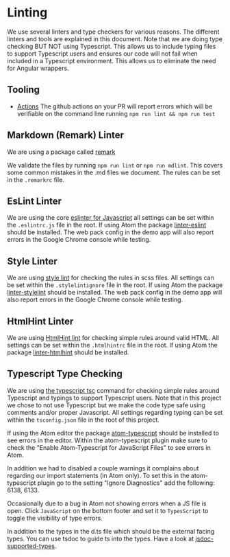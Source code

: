 # Linting

We use several linters and type checkers for various reasons. The different linters and tools are explained in this document. Note that we are doing type checking BUT NOT using Typescript. This allows us to include typing files to support Typescript users and ensures our code will not fail when included in a Typescript environment. This allows us to eliminate the need for Angular wrappers.

## Tooling

- [Actions](https://github.com/infor-design/enterprise-wc/actions) The github actions on your PR will report errors which will be verifiable on the command line running `npm run lint && npm run test`

## Markdown (Remark) Linter

We are using a package called [remark](https://github.com/remarkjs/remark/tree/main/packages/remark-cli)

We validate the files by running `npm run lint` or `npm run mdlint`. This covers some common mistakes in the .md files we document. The rules can be set in the `.remarkrc` file.

## EsLint Linter

We are using the core [eslinter for Javascript](https://eslint.org/) all settings can be set within the `.eslintrc.js` file in the root. If using Atom the package [linter-eslint](https://atom.io/packages/linter-eslint) should be installed. The web pack config in the demo app will also report errors in the Google Chrome console while testing.

## Style Linter

We are using [style lint](https://github.com/stylelint/stylelint) for checking the rules in scss files. All settings can be set within the `.stylelintignore` file in the root. If using Atom the package [linter-stylelint](https://atom.io/packages/linter-stylelint) should be installed. The web pack config in the demo app will also report errors in the Google Chrome console while testing.

## HtmlHint Linter

We are using [HtmlHint lint](https://github.com/htmlhint/HTMLHint) for checking simple rules around valid HTML. All settings can be set within the `.htmlhintrc` file in the root. If using Atom the package [linter-htmlhint](https://atom.io/packages/linter-htmlhint) should be installed.

## Typescript Type Checking

We are using [the typescript tsc](https://www.typescriptlang.org/docs/handbook/compiler-options.html) command for checking simple rules around Typescript and typings to support Typescript users. Note that in this project we chose to not use Typescript but we make the code type safe using comments and/or proper Javascript. All settings regarding typing can be set within the `tsconfig.json` file in the root of this project.

If using the Atom editor the package [atom-typescript](https://atom.io/packages/atom-typescript) should be installed to see errors in the editor. Within the atom-typescript plugin make sure to check the "Enable Atom-Typescript for JavaScript Files" to see errors in Atom.

In addition we had to disabled a couple warnings it complains about regarding our import statements (in Atom only). To set this in the atom-typescript plugin go to the setting  "Ignore Diagnostics" add the following: 6138, 6133.

Occasionally due to a bug in Atom not showing errors when a JS file is open. Click `JavaScript` on the bottom footer and set it to `TypesScript` to toggle the visibility of type errors.

In addition to the types in the d.ts file which should be the external facing types. You can use tsdoc to guide ts into the types. Have a look at [jsdoc-supported-types](https://www.typescriptlang.org/docs/handbook/jsdoc-supported-types.html).
